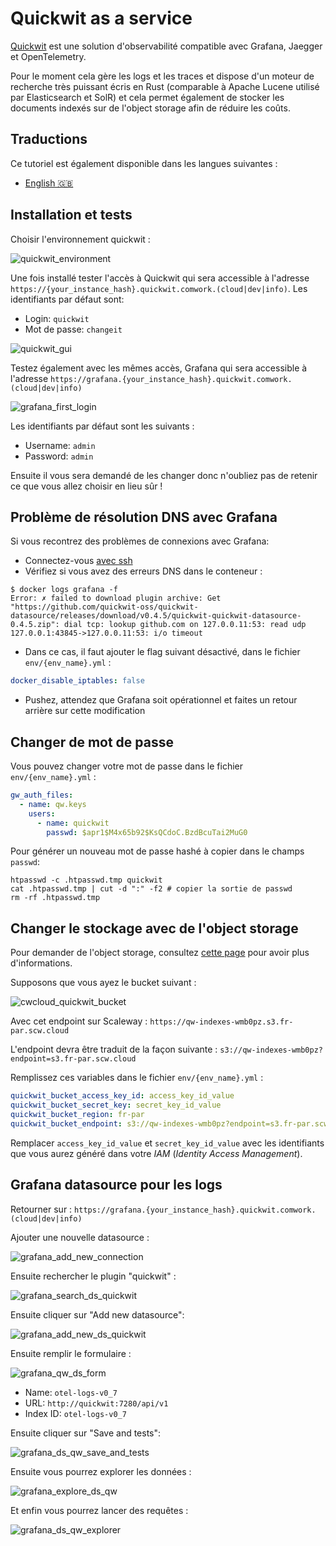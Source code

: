 # Quickwit as a service

[Quickwit](https://www.quickwit.io) est une solution d'observabilité compatible avec Grafana, Jaegger et OpenTelemetry.

Pour le moment cela gère les logs et les traces et dispose d'un moteur de recherche très puissant écris en Rust (comparable à Apache Lucene utilisé par Elasticsearch et SolR) et cela permet également de stocker les documents indexés sur de l'object storage afin de réduire les coûts.

## Traductions

Ce tutoriel est également disponible dans les langues suivantes :
* [English 🇬🇧](../../../tutorials/quickwit.md)

## Installation et tests

Choisir l'environnement quickwit :

![quickwit_environment](../../../img/quickwit_environment.png)

Une fois installé tester l'accès à Quickwit qui sera accessible à l'adresse `https://{your_instance_hash}.quickwit.comwork.(cloud|dev|info)`. Les identifiants par défaut sont:

* Login: `quickwit`
* Mot de passe: `changeit`

![quickwit_gui](../../../img/quickwit_gui.png)

Testez également avec les mêmes accès, Grafana qui sera accessible à l'adresse `https://grafana.{your_instance_hash}.quickwit.comwork.(cloud|dev|info)`

![grafana_first_login](../../../img/grafana_first_login.png)

Les identifiants par défaut sont les suivants :
* Username: `admin`
* Password: `admin`

Ensuite il vous sera demandé de les changer donc n'oubliez pas de retenir ce que vous allez choisir en lieu sûr !

## Problème de résolution DNS avec Grafana

Si vous recontrez des problèmes de connexions avec Grafana:
* Connectez-vous [avec ssh](./ssh.md)
* Vérifiez si vous avez des erreurs DNS dans le conteneur :

```shell
$ docker logs grafana -f
Error: ✗ failed to download plugin archive: Get "https://github.com/quickwit-oss/quickwit-datasource/releases/download/v0.4.5/quickwit-quickwit-datasource-0.4.5.zip": dial tcp: lookup github.com on 127.0.0.11:53: read udp 127.0.0.1:43845->127.0.0.11:53: i/o timeout
```

* Dans ce cas, il faut ajouter le flag suivant désactivé, dans le fichier `env/{env_name}.yml` :

```yaml
docker_disable_iptables: false
```

* Pushez, attendez que Grafana soit opérationnel et faites un retour arrière sur cette modification

## Changer de mot de passe

Vous pouvez changer votre mot de passe dans le fichier `env/{env_name}.yml` :

```yaml
gw_auth_files:
  - name: qw.keys
    users:
      - name: quickwit
        passwd: $apr1$M4x65b92$KsQCdoC.BzdBcuTai2MuG0
```

Pour générer un nouveau mot de passe hashé à copier dans le champs `passwd`:

```shell
htpasswd -c .htpasswd.tmp quickwit
cat .htpasswd.tmp | cut -d ":" -f2 # copier la sortie de passwd
rm -rf .htpasswd.tmp
```

## Changer le stockage avec de l'object storage

Pour demander de l'object storage, consultez [cette page](../../../storage.md) pour avoir plus d'informations.

Supposons que vous ayez le bucket suivant :

![cwcloud_quickwit_bucket](../../../img/cwcloud_quickwit_bucket.png)

Avec cet endpoint sur Scaleway : `https://qw-indexes-wmb0pz.s3.fr-par.scw.cloud`

L'endpoint devra être traduit de la façon suivante : `s3://qw-indexes-wmb0pz?endpoint=s3.fr-par.scw.cloud`

Remplissez ces variables dans le fichier `env/{env_name}.yml` :

```yaml
quickwit_bucket_access_key_id: access_key_id_value
quickwit_bucket_secret_key: secret_key_id_value
quickwit_bucket_region: fr-par
quickwit_bucket_endpoint: s3://qw-indexes-wmb0pz?endpoint=s3.fr-par.scw.cloud
```

Remplacer `access_key_id_value` et `secret_key_id_value` avec les identifiants que vous aurez généré dans votre _IAM_ (_Identity Access Management_).

## Grafana datasource pour les logs

Retourner sur : `https://grafana.{your_instance_hash}.quickwit.comwork.(cloud|dev|info)`

Ajouter une nouvelle datasource :

![grafana_add_new_connection](../../../img/grafana_add_new_connection.png)

Ensuite rechercher le plugin "quickwit" :

![grafana_search_ds_quickwit](../../../img/grafana_search_ds_quickwit.png)

Ensuite cliquer sur "Add new datasource":

![grafana_add_new_ds_quickwit](../../../img/grafana_add_new_ds_quickwit.png)

Ensuite remplir le formulaire :

![grafana_qw_ds_form](../../../img/grafana_qw_ds_form.png)

* Name: `otel-logs-v0_7`
* URL: `http://quickwit:7280/api/v1`
* Index ID: `otel-logs-v0_7`

Ensuite cliquer sur "Save and tests":

![grafana_ds_qw_save_and_tests](../../../img/grafana_ds_qw_save_and_tests.png)

Ensuite vous pourrez explorer les données :

![grafana_explore_ds_qw](../../../img/grafana_explore_ds_qw.png)

Et enfin vous pourrez lancer des requêtes :

![grafana_ds_qw_explorer](../../../img/grafana_ds_qw_explorer.png)
